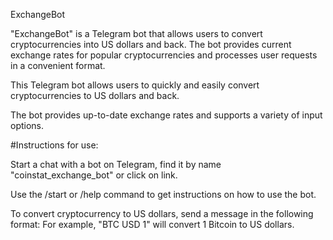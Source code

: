 ExchangeBot

"ExchangeBot" is a Telegram bot that allows users to convert cryptocurrencies into US dollars and back. The bot provides current exchange rates for popular cryptocurrencies and processes user requests in a convenient format.

This Telegram bot allows users to quickly and easily convert cryptocurrencies to US dollars and back.

The bot provides up-to-date exchange rates and supports a variety of input options.

#Instructions for use:

Start a chat with a bot on Telegram, find it by name "coinstat_exchange_bot" or click on link.

Use the /start or /help command to get instructions on how to use the bot.

To convert cryptocurrency to US dollars, send a message in the following format: For example, "BTC USD 1" will convert 1 Bitcoin to US dollars.
